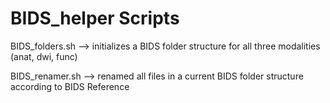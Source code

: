 # BIDS_helper Scripts


BIDS_folders.sh --> initializes a BIDS folder structure for all three modalities (anat, dwi, func)


BIDS_renamer.sh --> renamed all files in a current BIDS folder structure according to BIDS Reference


